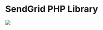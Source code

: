 # SendGrid PHP Library

[![](https://github.com/xedi/library-php-sendgrid/workflows/Code%20Quality/badge.svg)](https://github.com/xedi/library-php-sendgrid/actions)
